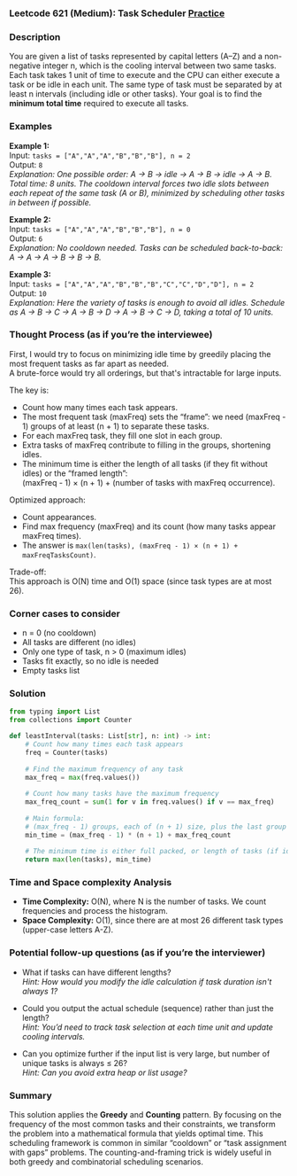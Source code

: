 ### Leetcode 621 (Medium): Task Scheduler [Practice](https://leetcode.com/problems/task-scheduler)

### Description  
You are given a list of tasks represented by capital letters (A–Z) and a non-negative integer n, which is the cooling interval between two same tasks. Each task takes 1 unit of time to execute and the CPU can either execute a task or be idle in each unit. The same type of task must be separated by at least n intervals (including idle or other tasks). Your goal is to find the **minimum total time** required to execute all tasks.

### Examples  

**Example 1:**  
Input: `tasks = ["A","A","A","B","B","B"], n = 2`  
Output: `8`  
*Explanation: One possible order: A → B → idle → A → B → idle → A → B. Total time: 8 units. The cooldown interval forces two idle slots between each repeat of the same task (A or B), minimized by scheduling other tasks in between if possible.*

**Example 2:**  
Input: `tasks = ["A","A","A","B","B","B"], n = 0`  
Output: `6`  
*Explanation: No cooldown needed. Tasks can be scheduled back-to-back: A → A → A → B → B → B.*

**Example 3:**  
Input: `tasks = ["A","A","A","B","B","B","C","C","D","D"], n = 2`  
Output: `10`  
*Explanation: Here the variety of tasks is enough to avoid all idles. Schedule as A → B → C → A → B → D → A → B → C → D, taking a total of 10 units.*

### Thought Process (as if you’re the interviewee)  
First, I would try to focus on minimizing idle time by greedily placing the most frequent tasks as far apart as needed.  
A brute-force would try all orderings, but that's intractable for large inputs.  

The key is:
- Count how many times each task appears.
- The most frequent task (maxFreq) sets the “frame”: we need (maxFreq - 1) groups of at least (n + 1) to separate these tasks.
- For each maxFreq task, they fill one slot in each group.
- Extra tasks of maxFreq contribute to filling in the groups, shortening idles.
- The minimum time is either the length of all tasks (if they fit without idles) or the “framed length”:  
  (maxFreq - 1) × (n + 1) + (number of tasks with maxFreq occurrence).

Optimized approach:
- Count appearances.
- Find max frequency (maxFreq) and its count (how many tasks appear maxFreq times).
- The answer is `max(len(tasks), (maxFreq - 1) × (n + 1) + maxFreqTasksCount)`.

Trade-off:  
This approach is O(N) time and O(1) space (since task types are at most 26).

### Corner cases to consider  
- n = 0 (no cooldown)
- All tasks are different (no idles)
- Only one type of task, n > 0 (maximum idles)
- Tasks fit exactly, so no idle is needed
- Empty tasks list

### Solution

```python
from typing import List
from collections import Counter

def leastInterval(tasks: List[str], n: int) -> int:
    # Count how many times each task appears
    freq = Counter(tasks)
    
    # Find the maximum frequency of any task
    max_freq = max(freq.values())
    
    # Count how many tasks have the maximum frequency
    max_freq_count = sum(1 for v in freq.values() if v == max_freq)
    
    # Main formula:
    # (max_freq - 1) groups, each of (n + 1) size, plus the last group where we place all max_freq tasks
    min_time = (max_freq - 1) * (n + 1) + max_freq_count
    
    # The minimum time is either full packed, or length of tasks (if idle time is not needed)
    return max(len(tasks), min_time)
```

### Time and Space complexity Analysis  

- **Time Complexity:** O(N), where N is the number of tasks. We count frequencies and process the histogram.
- **Space Complexity:** O(1), since there are at most 26 different task types (upper-case letters A-Z).

### Potential follow-up questions (as if you’re the interviewer)  

- What if tasks can have different lengths?  
  *Hint: How would you modify the idle calculation if task duration isn't always 1?*

- Could you output the actual schedule (sequence) rather than just the length?  
  *Hint: You’d need to track task selection at each time unit and update cooling intervals.*

- Can you optimize further if the input list is very large, but number of unique tasks is always ≤ 26?  
  *Hint: Can you avoid extra heap or list usage?*

### Summary
This solution applies the **Greedy** and **Counting** pattern. By focusing on the frequency of the most common tasks and their constraints, we transform the problem into a mathematical formula that yields optimal time. This scheduling framework is common in similar “cooldown” or “task assignment with gaps” problems. The counting-and-framing trick is widely useful in both greedy and combinatorial scheduling scenarios.